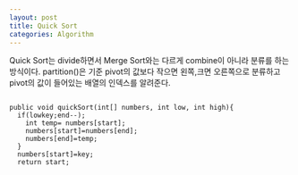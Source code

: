 ```yaml
---
layout: post
title: Quick Sort
categories: Algorithm
---
```


Quick Sort는 divide하면서 Merge Sort와는 다르게 combine이 아니라 분류를 하는 방식이다.
partition()은 기준 pivot의 값보다 작으면 왼쪽,크면 오른쪽으로 분류하고<br> pivot의 값이 들어있는 배열의 인덱스를 알려준다.

<pre>
<code>
public void quickSort(int[] numbers, int low, int high){
  if(low<high){
    int pivot = partition(numbers, low,high);
    quickSort(numbers,low,pivot);
    quickSort(numbers,pivot+1,high);
  }
}
public int partition(int[] numbers, int start, int end){
  int key = numbers[start];

  while(start<end){
    for(;numbers[start]<key;start++);
    for(;numbers[end]>key;end--);
    int temp= numbers[start];
    numbers[start]=numbers[end];
    numbers[end]=temp;
  }
  numbers[start]=key;
  return start;

  </code>
  </pre>
